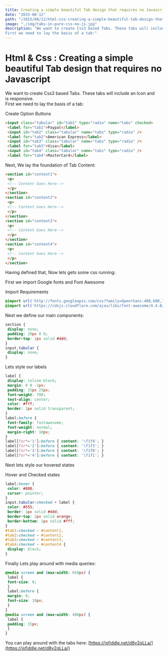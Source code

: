 ```yaml
---
title: Creating a simple beautiful Tab design that requires no Javascript
date: "2015-08-12"
path: "/2015/08/12/html-css-creating-a-simple-beautiful-tab-design-that-requires-no-javascript/"
image: "./img/tabs-in-pure-css-no-js.jpg"
description: "We want to create Css3 based Tabs. These tabs will include an Icon and is responsive.  
First we need to lay the basis of a tab:"
---
```


Html & Css : Creating a simple beautiful Tab design that requires no Javascript
===============================================================================

We want to create Css3 based Tabs. These tabs will include an Icon and is responsive.  
First we need to lay the basis of a tab:

Create Option Buttons


```html
<input class="tabular" id="tab1" type="radio" name="tabs" checked>
 <label for="tab1">Paypal</label>
 <input id="tab2" class="tabular" name="tabs" type="radio" />
 <label for="tab2">American Express</label>
 <input id="tab3" class="tabular" name="tabs" type="radio" />
 <label for="tab3">Visa</label>
 <input id="tab4" class="tabular" name="tabs" type="radio" />
 <label for="tab4">MasterCard</label>
```

Next, We lay the foundation of Tab Content:

```html
<section id="content1">
 <p>
 <!-- Content Goes Here-->
 </p>
</section>
<section id="content2">
 <p>
 <!-- Content Goes Here-->
 </p>
</section>
<section id="content3">
 <p>
 <!-- Content Goes Here-->
 </p>
</section>
<section id="content4">
 <p>
 <!-- Content Goes Here-->
 </p>
</section>
```
Having defined that, Now lets gets some css running:

First we import Google fonts and Font Awesome

Import Requirements


```css
@import url('http://fonts.googleapis.com/css?family=Open+Sans:400,600,700');
@import url('https://cdnjs.cloudflare.com/ajax/libs/font-awesome/4.4.0/css/font-awesome.min.css');

```

Next we define our main components:

```css
section {
 display: none;
 padding: 20px 0 0;
 border-top: 1px solid #ddd;
}
input.tabular {
 display: none;
}
```

Lets style our labels

```css
label {
 display: inline-block;
 margin: 0 0 -1px;
 padding: 15px 25px;
 font-weight: 700;
 text-align: center;
 color: #fff;
 border: 1px solid transparent;
}
label:before {
 font-family: fontawesome;
 font-weight: normal;
 margin-right: 10px;
}
label[for*='1']:before { content: '\f1f4'; }
label[for*='2']:before { content: '\f1f3'; }
label[for*='3']:before { content: '\f1f0'; }
label[for*='4']:before { content: '\f1f1'; }
```

Next lets style our hovered states

Hover and Checked states

```css
label:hover {
 color: #888;
 cursor: pointer;
}
input.tabular:checked + label {
 color: #555;
 border: 1px solid #ddd;
 border-top: 2px solid orange;
 border-bottom: 1px solid #fff;
}
#tab1:checked ~ #content1,
#tab2:checked ~ #content2,
#tab3:checked ~ #content3,
#tab4:checked ~ #content4 {
 display: block;
}

```

Finally Lets play around with media queries:

```css
@media screen and (max-width: 650px) {
 label {
 font-size: 0;
 }
 label:before {
 margin: 0;
 font-size: 18px;
 }
}
@media screen and (max-width: 400px) {
 label {
 padding: 15px;
 }
}
```
You can play around with the tabs here: [https://jsfiddle.net/d8v2qLLa/](https://jsfiddle.net/d8v2qLLa/)
